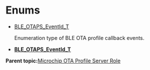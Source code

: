 # Enums

-   [BLE\_OTAPS\_EventId\_T](GUID-F3177CD0-E008-4DCD-AA8E-40F6DC495A8A.md)

    Enumeration type of BLE OTA profile callback events.


-   **[BLE\_OTAPS\_EventId\_T](GUID-F3177CD0-E008-4DCD-AA8E-40F6DC495A8A.md)**  


**Parent topic:**[Microchip OTA Profile Server Role](GUID-86F988CB-FD87-4448-86C2-5DC8644E254F.md)

